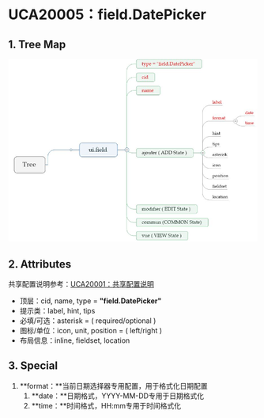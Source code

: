 # UCA20005：field.DatePicker

## 1. Tree Map

![](/engine/spec/component/img/field-004-01.JPG)

## 2. Attributes

共享配置说明参考：[UCA20001：共享配置说明](/engine/spec/component/field-shared.md)

* 顶层：cid, name, type = **"field.DatePicker"**
* 提示类：label, hint, tips
* 必填/可选：asterisk = \( required/optional \)
* 图标/单位：icon, unit, position = \( left/right \)
* 布局信息：inline, fieldset, location

## 3. Special

1. **format：**当前日期选择器专用配置，用于格式化日期配置
   1. **date：**日期格式，YYYY-MM-DD专用于日期格式化
   2. **time：**时间格式，HH:mm专用于时间格式化



